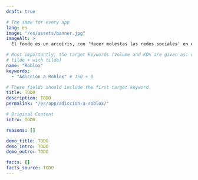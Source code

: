 ```yaml
---
draft: true

# The same for every app
lang: es
image: "/es/assets/banner.jpg"
imageAlt: >
  El fondo es un arcoíris, con 'Hacer molestas las redes sociales' en el centro usando la fuente Comic Sans, y un gato mal dibujado en la esquina superior derecha. Hace referencia al meme de internet 'graphic design is my passion'.

# Most importantly, the target keywords (Volume and KD% are given as: without
# tilde + with tilde)
name: "Roblox"
keywords:
  - "Adicción a Roblox" # 150 + 0

# These fields should include the first target keyword
title: TODO
description: TODO
permalink: "/es/app/adiccion-a-roblox/"

# Original Content
intro: TODO

reasons: []

demo_title: TODO
demo_intro: TODO
demo_outro: TODO

facts: []
facts_source: TODO
---
```


